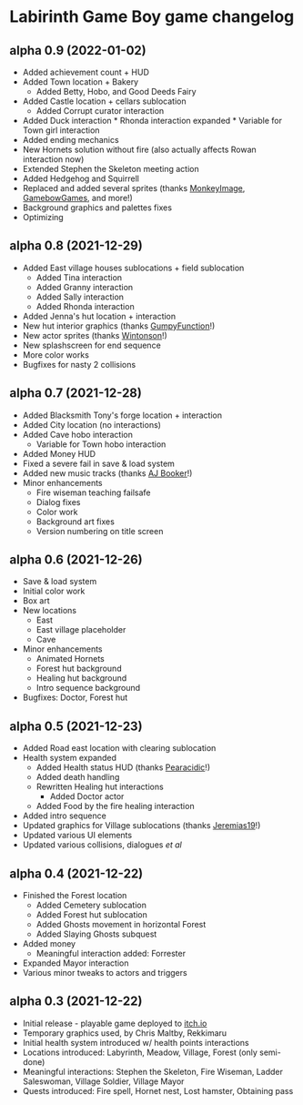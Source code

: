 Labirinth Game Boy game changelog
=====

## alpha 0.9 (2022-01-02)

* Added achievement count + HUD
* Added Town location + Bakery
	* Added Betty, Hobo, and Good Deeds Fairy
* Added Castle location + cellars sublocation
	* Added Corrupt curator interaction
* Added Duck interaction
		* Rhonda interaction expanded
		* Variable for Town girl interaction
* Added ending mechanics
* New Hornets solution without fire (also actually affects Rowan interaction now)
* Extended Stephen the Skeleton meeting action
* Added Hedgehog and Squirrell
* Replaced and added several sprites (thanks [MonkeyImage](https://monkeyimage.itch.io/world-tilesets-remastered), [GamebowGames](https://gamebowgames.itch.io/16x16-small-animals-for-use-with-gbstudio), and more!)
* Background graphics and palettes fixes
* Optimizing

## alpha 0.8 (2021-12-29)

* Added East village houses sublocations + field sublocation
	* Added Tina interaction
	* Added Granny interaction
	* Added Sally interaction
	* Added Rhonda interaction
* Added Jenna's hut location + interaction
* New hut interior graphics (thanks [GumpyFunction](https://gumpyfunction.itch.io/)!)
* New actor sprites (thanks [Wintonson](https://wintonson.itch.io/gb-studio-sprites)!)
* New splashscreen for end sequence
* More color works
* Bugfixes for nasty 2 collisions

## alpha 0.7 (2021-12-28)

* Added Blacksmith Tony's forge location + interaction
* Added City location (no interactions)
* Added Cave hobo interaction
	* Variable for Town hobo interaction
* Added Money HUD
* Fixed a severe fail in save & load system
* Added new music tracks (thanks [AJ Booker](https://ajbooker.itch.io/fantasypack)!)
* Minor enhancements
	* Fire wiseman teaching failsafe
	* Dialog fixes
	* Color work
	* Background art fixes
	* Version numbering on title screen

## alpha 0.6 (2021-12-26)

* Save & load system
* Initial color work
* Box art
* New locations
	* East
	* East village placeholder
	* Cave
* Minor enhancements
	* Animated Hornets
	* Forest hut background
	* Healing hut background
	* Intro sequence background
* Bugfixes: Doctor, Forest hut

## alpha 0.5 (2021-12-23)

* Added Road east location with clearing sublocation
* Health system expanded
  * Added Health status HUD (thanks [Pearacidic](https://gbstudiocentral.com/tips/basics-creating-a-hud/)!)
  * Added death handling
  * Rewritten Healing hut interactions
	* Added Doctor actor
  * Added Food by the fire healing interaction
* Added intro  sequence
* Updated graphics for Village sublocations (thanks [Jeremias19](https://jeremias19.itch.io/)!)
* Updated various UI elements
* Updated various collisions, dialogues _et al_

## alpha 0.4 (2021-12-22)

* Finished the Forest location
  * Added Cemetery sublocation
  * Added Forest hut sublocation
  * Added Ghosts movement in horizontal Forest
  * Added Slaying Ghosts subquest
* Added money
  * Meaningful interaction added: Forrester
* Expanded Mayor interaction
* Various minor tweaks to actors and triggers

## alpha 0.3 (2021-12-22)

* Initial release - playable game deployed to [itch.io](https://godai78.itch.io/labirinth)
* Temporary graphics used, by Chris Maltby, Rekkimaru
* Initial health system introduced w/ health points interactions
* Locations introduced: Labyrinth, Meadow, Village, Forest (only semi-done)
* Meaningful interactions: Stephen the Skeleton, Fire Wiseman, Ladder Saleswoman, Village Soldier, Village Mayor
* Quests introduced: Fire spell, Hornet nest, Lost hamster, Obtaining pass
